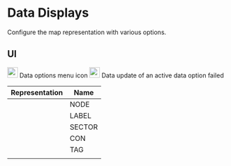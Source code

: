 # Data Displays
Configure the map representation with various options.
## UI
<img src="https://raw.githubusercontent.com/Risingson/eedocs/master/docs/images/Node-100_off.png" width="24" height="24" border="0" style="opacity:0.9;"> Data options menu icon
<img src="https://raw.githubusercontent.com/Risingson/eedocs/master/docs/images/NodeRed-100_on.png" width="24" height="24" border="0" style="opacity:0.9;"> Data update of an active data option failed



| Representation| Name |
|--|--|
| | NODE |
| | LABEL |
| | SECTOR |
| | CON |
| | TAG |
| |  |

<!--stackedit_data:
eyJoaXN0b3J5IjpbNTM5ODAwOTQzLC05MTA5NTIzMjJdfQ==
-->